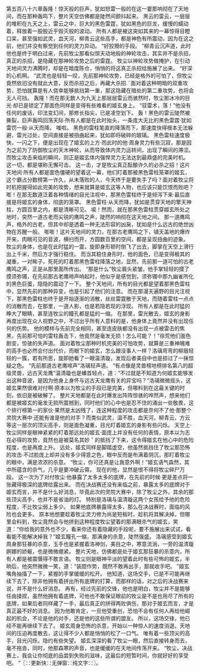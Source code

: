 第五百八十六章轰隆！惊天般的巨声，犹如怒雷一般的在这一霎那响彻在了天地间，而在那种轰鸣下，整片天空仿佛都是陡然间颤抖起来。
黑云的雷云，一层层的堆积在九天之上，雷云之中，巨大的黑色雷霆，犹如黑色的巨龙，缓慢的蠕动着，释放着一股股近乎毁灭般的波动。
所有人都是被这突如其来的一幕惊得目瞪口呆，甚至强如武灵，血天河，柳青云这些高手，都是神色有所震动，因为在这之前，他们并没有察觉到任何的灵力异动。
“好狡猾的手段。
”柳青云沉声道，此时他也是终于明白过来，先前牧尘那看似惊天动地般的神轮攻击，其实并不是杀招，真正的杀招，是隐藏在那神轮攻势之后的雷霆。
牧尘以神轮攻势做掩护，在引动天地间灵力沸腾时，却是在暗度陈仓，悄悄的将这真正杀招给施展了出来。
“好深的心机啊。
”武灵也是轻轻一叹，先前那神轮攻势，已经是格外的可怕了，但牧尘竟然依旧没有就此大意，反而杀招之后，再藏大杀招.¨面对着这种明暗的双重攻势，恐怕就算是有人侥幸能够抵挡第一重，那这隐藏在暗处的第二重攻势，也将会无人可挡。
轰隆！而在那无数人为九天上那层层雷云而骇然时，牧尘那冰冷的目光·却已是锁定了那面色同样是变得有些难看的姬玄身上。
“驭雷术，落！”他没有任何的废话，印法变幻间，那修长指尖，已是凌空划下。
轰！黑色的雷云陡然被撕裂，巨声轰鸣回荡天际·所有人都是在此时抬头，一条庞大无比的黑色雷霆·犹如雷罚一般·从天而降。
嗤啦。
黑色的雷柱笔直的降落而下，那速度快得根本无法躲避，雷光过处，空间直接是被扭曲起来，犹如即将破碎的玻璃。
黑色雷柱速度极快，一闪之下，便是出现在了姬玄的上方·而此时的他·周身灵力有些沉寂，那是因为之前为了防御牧尘的天木神轮，从而导致体内灵力运转间，出现了瞬间的滞涩。
而牧尘攻击来临的瞬间，则正是姬玄体内强悍灵力无法达到最鼎盛的完美时机。
这一切，都是堪称无懈可击。
这一击，才是牧尘真正酝酿许久的必杀之招！这片天地间·所有人都是面色僵硬的望着这一幕，他们盯着那被黑色雷柱笼罩的姬玄，这个霸占分数榜第一许久，从未落败的人，今天终于是要失手了吗？面对着牧尘将时机把握得如此完美的攻势，想来就算是姬玄这等人物，也应该只能饮恨而败吧？嘭！在那无数道泛着各种情绪的目光注视中，那黑色雷柱终于是倾泻下来·最后直接是将姬玄的身体，彻底的笼罩。
黑色雷柱·从天而降，犹如是贯穿天地的擎天神柱，方圆百里之内，都是清晰可见。
唳！然而，就在那黑色雷柱贯穿姬玄所处之地时，突然一道古老而尖锐的鹰鸣之声，陡然的响彻在这天地之间。
那一道鹰鸣声，格外的古老，但其中却是透着一种无法形容的凶戾，犹如是什么远古的绝世凶物在苏醒一般。
嘭嘭！这片天地间的灵力，在那古老鹰鸣之下，铺天盖地的爆炸开来，肉眼可见的音波，横扫而开，方圆数百里的空间，都是呈现扭曲的迹象。
牧尘的身体，也是在此时猛的一震，旋即身形顿时倒飞了出去，脚掌在天空上滑行出上千米，然后方才强行稳住。
而当其稳住身形时，他的面色，已是变得极其的凝重，一对眸子，死死的盯着那黑色雷柱降落之地，显然，先前那一道可怕的古老鹰鸣之声，正是从那里面所传出。
“那是什么”牧尘眉头紧皱，他手掌轻轻的摸了摸须弥镯，在先前那古老鹰啼声响起时，他似乎是感觉到，须弥镯中那九幽雀所化的黑色巨蛋，隐隐的震动了一下。
整个天地间，所有的目光都是望着那黑色雷柱中，显然先前的那种异变，也是引起了他们的注意。
而在那漫天遍野的目光注视下，那黑色雷柱也终于是开始逐渐的消散，丝丝雷霆散于天地，而随着雷柱一点点的消散而去，在那里，一道人影，也是若隐若现的浮现。
所有人都是在此时猛的睁大了眼睛，甚至连牧尘的瞳孔都是猛的一缩。
在那里，雷光散去，姬玄的身影再度出现在众人视野之中，不过出乎所有人意料的是，他身体上竟然并没有出现任何的伤势。
他的模样与先前完全相同，甚至连皮肤都没有出现一点被雷击的焦黑，先前那可怕的雷柱轰击下，他竟然是毫发无损！怎么可能？！”徐荒他们面色剧变，惊骇的失声道。
面对着牧尘那种时机完美的可怕攻势，就算是三重神魄难的高手也必然会付出代价，而眼下的姬玄，怎么跟没事人一样？洛璃弯弯的柳眉轻轻的一簇，若有所思，旋即她看了一眼温清璇，发现后者美目中也是掠过了一抹惊疑之色。
“先前那道古老鹰啼声”洛璃轻声道。
“有点像是灵兽榜地榜排名第八的超级灵兽，远古天龙鹰”温清璇也是螓首轻点，道：“不过就是不知道为何姬玄能够发出这种音波，是因为他身上身怀与远古天龙鹰有关的异宝吗？”洛璃微微摇头，这姬玄果然很难对付啊·原本以为牧尘的手段已是完美，但哪料到在这最关键的时刻，依旧是被破解了。
整片天地都是在此时爆发出阵阵惊骇的哗然声，想来他们都是被姬玄的毫发无损所震撼到，同时他们的心中也是忍不住的涌出一些敬畏，这个排行榜第一的家伙·果然是太凶残了，连这种程度的攻击都是奈何不了他·那整个灵院大赛中·还能有谁是他的对手？而类似武灵，温不胜，血天河，柳青云，方云等这一层次的顶尖高手，则是面色凝重，目光盯着姬玄的身影有些闪烁。
天空上·牧尘同样是眼神紧紧的盯着那远处的姬玄·面庞上并没有任何的表情，原本以为志在必得的攻势，竟然也是被莫名其妙＇的抵挡了下来，这令得姬玄在他心中的危险程度，也是再度上升。
远处，姬玄同样是脚踏虚空，他虽然抵挡住了牧尘那恐怖的攻击·不过脸庞上却并没有多少得意之色，眼中反而是布满着阴沉，那盯着牧尘的眼中，满是浓浓的杀意。
“牧尘，你可还真是让我意外啊！”姬玄语气森然，其中所蕴含的杀气，几乎是要冲破云霄。
现在的他，显然是恨不得将牧尘碎尸万段。
这一次为了对付牧尘·他暴露了太多太多的底牌，在先前的时候·更是差点将一张藏得极深的底牌给露出来。
而在决战赛还没有来临之前，暴露太多的底牌对于姬玄而言，并不是什么好消息，毕竟此次的灵院大赛中，除了牧尘之外，其余的那些顶尖高手，也并不是省油的灯。
特别是洛璃与温清璇这两个女孩给予他的危险程度，不比牧尘弱上多少。
如果他底牌暴露得太多，那么在决战赛时，面临的风险也会更多。
原本他想要趁着牧尘灵力修为尚是短板时，趁机将其解决掉，但哪里会料到，牧尘竟然会与他拼到这种程度牧尘望着的那满眼杀气的姬玄，笑道：“你给我的意外也不少，看来你还有着隐藏的手段呢，要不施展出来试试，看看能不能解决掉我？”姬玄瞳孔一缩，那满身的杀意，陡然强盛。
洛璃感受到姬玄周身那狂暴的杀意，玉手也是紧握着洛神剑，美目之中，寒意流淌，一旁的温清璇婀娜的娇躯，也是微微绷紧。
整片天地，仿佛都是处于姬玄那狂暴的杀意内，所有人都是被震慑得不敢言语。
牧尘则是眼神平淡的望着此时有些可怖的姬玄，半晌后，他突然微微一笑，道：“装腔作势，既然不敢再出手，那就收手吧。
”姬玄嘴角抽搐了一下，紧握的手掌缓缓的松开。
他知道，这场交手，已是不可能再继续下去了，除非他拥有着拼出所有底牌的打算，而那样的话，对之后的决战赛来说，并不是什么好消息。
再有，经过先前的交锋，他也是明白，牧尘并不是能够任由揉捏，虽然他拥有着底牌，可他也不敢保证眼前的牧尘是不是也用尽了所有的底牌，如果后者同样藏了一手，最后真正的拼得两败俱伤，那对于姬玄而言，才是真正最不好的消息。
因为他敢肯定，一旦他受重创，恐怕不会有任何人再给他崛起的机会，不论是他的对手，还是他的这些所谓的盟友。
所以，这场交锋，他已经不能再继续下去了。
姬玄周身恐怖的杀意，开始以一种惊人的速度消退，天地间的压迫再度散去，这让得不少人都是悄悄的松了一口气。
唯有着一些顶尖的高手，目光闪烁，隐约有些失望。
姬玄深深的看了牧尘一眼，然后直接转身而去，毫不拖沓，同时，他那森寒的声音，也是缓缓的在天地间传荡开来。
“牧尘，决战赛上，我会让你彻底的品尝到失败的滋味，这最后的短暂时间，你就好好的享受吧。
”〖∷更新快∷无弹窗∷纯文字∷〗。

